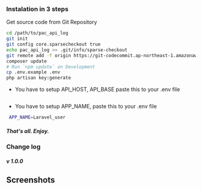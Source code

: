 ### Instalation in 3 steps
Get source code from Git Repository
```bash
cd /path/to/pac_api_log
git init
git config core.sparsecheckout true
echo pac_api_log >> .git/info/sparse-checkout
git remote add -f origin https://git-codecommit.ap-northeast-1.amazonaws.com/v1/repos/pac
composer update
# Run `npm update` on Development
cp .env.example .env
php artisan key:generate
```
- You have to setup API_HOST, API_BASE paste this to your .env file

```bash

```
- You have to setup APP_NAME, paste this to your .env file

```bash
 APP_NAME=Laravel_user
```

##### That's all. Enjoy.

### Change log
##### v 1.0.0

## Screenshots